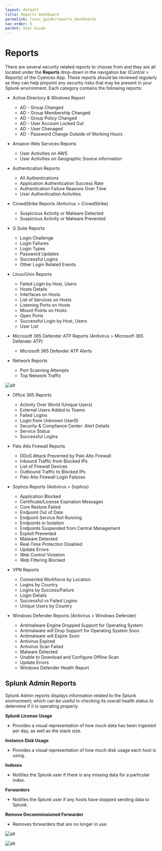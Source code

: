 ```yaml
---
layout: default
title: Reports Dashboard 
permalink: /user_guide/reports_dashboard/
nav_order: 5
parent: User Guide
---
```


# Reports
There are several security related reports to choose from and they are all located under the **Reports** drop-down in the navigation bar (Control > Reports) of the Cyences App. These reports should be reviewed regularly as they can help pinpoint any security risks that may be present in your Splunk environment. Each category contains the following reports: 

* Active Directory & Windows Report
    * AD - Group Changed
    * AD - Group Membership Changed
    * AD - Group Policy Changed
    * AD - User Account Locked Out
    * AD - User Chanaged
    * AD - Password Change Outside of Working Hours

* Amazon Web Services Reports
    * User Activities on AWS
    * User Activities on Geographic Source information

* Authentication Reports 
    * All Authentications
    * Application Authentication Success Rate
    * Authentication Failure Reasons Over Time
    * User Authentication Activities

* CrowdStrike Reports (Antivirus > CrowdStrike)
    * Suspicious Activity or Malware Detected
    * Suspicious Activity or Malware Prevented

* G Suite Reports
    * Login Challenge
    * Login Failures
    * Login Types
    * Password Updates
    * Successful Logins
    * Other Login Related Events

* Linux/Unix Reports
    * Failed Login by Host, Users
    * Hosts Details
    * Interfaces on Hosts
    * List of Services on Hosts
    * Listening Ports on Hosts
    * Mount Points on Hosts
    * Open Ports
    * Successful Login by Host, Users
    * User List

* Microsoft 365 Defender ATP Reports (Antivirus > Microsoft 365 Defender ATP)
    * Microsoft 365 Defender ATP Alerts

* Network Reports
    * Port Scanning Attempts
    * Top Network Traffic

![alt](/docs/assets/network_reports.png)

* Office 365 Reports
    * Activity Over World (Unique Users)
    * External Users Added to Teams
    * Failed Logins
    * Login from Unknown UserID
    * Security & Compliance Center: Alert Details
    * Service Status
    * Successful Logins

* Palo Alto Firewall Reports
    * DDoS Attack Prevented by Palo Alto Firewall
    * Inbound Traffic from Blocked IPs
    * List of Firewall Devices
    * Outbound Traffic to Blocked IPs
    * Palo Alto Firewall Login Failures

* Sophos Reports (Antivirus > Sophos)
    * Application Blocked
    * Certificate/License Expiration Messages
    * Core Restore Failed
    * Endpoint Out of Date
    * Endpoint Service Not Running
    * Endpoints in Isolation
    * Endpoints Suspended from Central Management
    * Exploit Prevented
    * Malware Detected
    * Real-Time Protection Disabled
    * Update Errors
    * Web Control Violation
    * Web Filtering Blocked

* VPN Reports
    * Connected Workforce by Location
    * Logins by Country
    * Logins by Success/Failure
    * Login Details
    * Successful vs Failed Logins
    * Unique Users by Country

* Windows Defender Reports (Antivirus > Windows Defender)
    * Antimalware Engine Dropped Support for Operating System 
    * Antimalware will Drop Support for Operating System Soon 
    * Antimalware will Expire Soon 
    * Antivirus Expired 
    * Antivirus Scan Failed 
    * Malware Detected 
    * Unable to Download and Configure Offline Scan 
    * Update Errors
    * Windows Defender Health Report 

## Splunk Admin Reports
Splunk Admin reports displays information related to the Splunk environment; which can be useful in checking its overall health status to determine if it is operating properly. 

**Splunk License Usage**
* Provides a visual representation of how much data has been ingested per day, as well as the stack size.

**Instance Disk Usage**
* Provides a visual representation of how much disk usage each host is using.  

**Indexes**
* Notifies the Splunk user if there is any missing data for a particular index. 

**Forwarders**
* Notifies the Splunk user if any hosts have stopped sending data to Splunk. 

**Remove Decommissioned Forwarder**
* Removes forwarders that are no longer in use.  

![alt](/docs/assets/splunk_admin_dashboard.png)

![alt](/docs/assets/splunk_admin_dashboard_continued.png)
